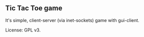 
## Tic Tac Toe game

It's simple, client-server (via inet-sockets) game with gui-client.

License: GPL v3.
